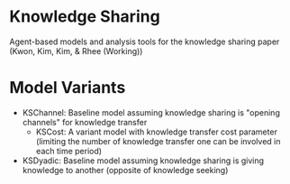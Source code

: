 # Knowledge Sharing

Agent-based models and analysis tools for the knowledge sharing paper (Kwon, Kim, Kim, & Rhee (Working))

# Model Variants

* KSChannel: Baseline model assuming knowledge sharing is "opening channels" for knowledge transfer
  * KSCost: A variant model with knowledge transfer cost parameter (limiting the number of knowledge transfer one can be involved in each time period)
* KSDyadic: Baseline model assuming knowledge sharing is giving knowledge to another (opposite of knowledge seeking) 